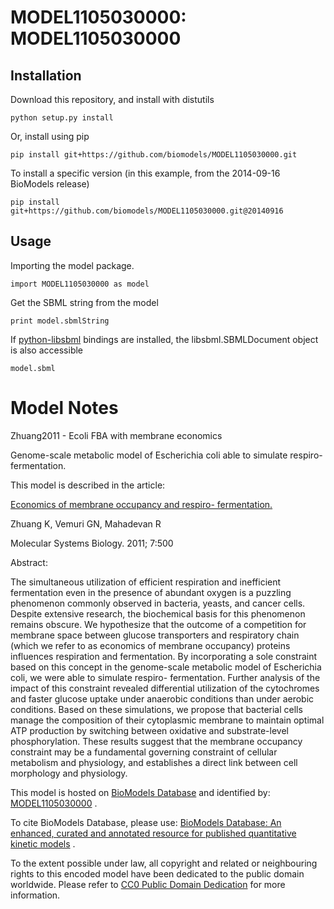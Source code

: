 # MODEL1105030000: MODEL1105030000

## Installation

Download this repository, and install with distutils

`python setup.py install`

Or, install using pip

`pip install git+https://github.com/biomodels/MODEL1105030000.git`

To install a specific version (in this example, from the 2014-09-16 BioModels release)

`pip install git+https://github.com/biomodels/MODEL1105030000.git@20140916`

## Usage

Importing the model package.

`import MODEL1105030000 as model`

Get the SBML string from the model

`print model.sbmlString`

If [python-libsbml](https://pypi.python.org/pypi/python-libsbml) bindings are
installed, the libsbml.SBMLDocument object is also accessible

`model.sbml`


# Model Notes


Zhuang2011 - Ecoli FBA with membrane economics

Genome-scale metabolic model of Escherichia coli able to simulate respiro-
fermentation.

This model is described in the article:

[Economics of membrane occupancy and respiro-
fermentation.](http://identifiers.org/pubmed/21694717)

Zhuang K, Vemuri GN, Mahadevan R

Molecular Systems Biology. 2011; 7:500

Abstract:

The simultaneous utilization of efficient respiration and inefficient
fermentation even in the presence of abundant oxygen is a puzzling phenomenon
commonly observed in bacteria, yeasts, and cancer cells. Despite extensive
research, the biochemical basis for this phenomenon remains obscure. We
hypothesize that the outcome of a competition for membrane space between
glucose transporters and respiratory chain (which we refer to as economics of
membrane occupancy) proteins influences respiration and fermentation. By
incorporating a sole constraint based on this concept in the genome-scale
metabolic model of Escherichia coli, we were able to simulate respiro-
fermentation. Further analysis of the impact of this constraint revealed
differential utilization of the cytochromes and faster glucose uptake under
anaerobic conditions than under aerobic conditions. Based on these
simulations, we propose that bacterial cells manage the composition of their
cytoplasmic membrane to maintain optimal ATP production by switching between
oxidative and substrate-level phosphorylation. These results suggest that the
membrane occupancy constraint may be a fundamental governing constraint of
cellular metabolism and physiology, and establishes a direct link between cell
morphology and physiology.

This model is hosted on [BioModels Database](http://www.ebi.ac.uk/biomodels/)
and identified by:
[MODEL1105030000](http://identifiers.org/biomodels.db/MODEL1105030000) .

To cite BioModels Database, please use: [BioModels Database: An enhanced,
curated and annotated resource for published quantitative kinetic
models](http://identifiers.org/pubmed/20587024) .

To the extent possible under law, all copyright and related or neighbouring
rights to this encoded model have been dedicated to the public domain
worldwide. Please refer to [CC0 Public Domain
Dedication](http://creativecommons.org/publicdomain/zero/1.0/) for more
information.


